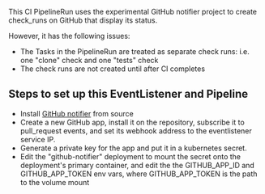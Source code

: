 This CI PipelineRun uses the experimental GitHub notifier project to create check_runs on GitHub
that display its status.

However, it has the following issues:
- The Tasks in the PipelineRun are treated as separate check runs: i.e. one "clone" check and one "tests" check
- The check runs are not created until after CI completes

## Steps to set up this EventListener and Pipeline
- Install [GitHub notifier](https://github.com/tektoncd/experimental/tree/main/notifiers/github-app) from source
- Create a new GitHub app, install it on the repository, subscribe it to pull_request events,
and set its webhook address to the eventlistener service IP.
- Generate a private key for the app and put it in a kubernetes secret.
- Edit the "github-notifier" deployment to mount the secret onto the deployment's primary container, and edit the
the GITHUB_APP_ID and GITHUB_APP_TOKEN env vars, where GITHUB_APP_TOKEN is the path to the volume mount

